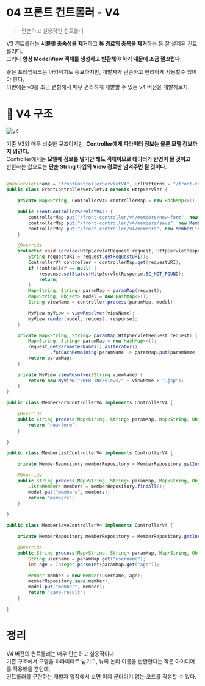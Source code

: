 04 프론트 컨트롤러 - V4
======================
> 단순하고 실용적인 컨트롤러   
       
V3 컨트롤러는 **서블릿 종속성을 제거**하고 **뷰 경로의 중복을 제거**하는 등 잘 설계된 컨트롤러다.             
그러나 **항상 ModelView 객체를 생성하고 반환해야 하기 때문에 조금 껄끄럽다.**             
     
좋은 프레임워크는 아키텍처도 중요하지만, 개발자가 단순하고 편리하게 사용할수 있어야 한다.            
이번에는 v3를 조금 변형해서 매우 편리하게 개발할 수 있는 v4 버전을 개발해보자.        

# 📘 V4 구조 
  
![v4](https://user-images.githubusercontent.com/50267433/126820122-89afe9fd-d26e-48bb-9248-afab6c1bae07.PNG)
  
기존 V3와 매우 비슷한 구조이지만, **Controller에게 파라미터 정보는 물론 모델 정보까지 넘긴다.**           
Controller에서는 **모델에 정보를 넣기만 해도 객체이므로 데이터가 반영이 될 것이고**       
반환하는 값으로는 **단순 String 타입의 View 경로만 넘겨주면 될 것이다.**       

## 
```java
@WebServlet(name = "frontControllerServletV4", urlPatterns = "/front-controller/v4/*")
public class FrontControllerServletV4 extends HttpServlet {

    private Map<String, ControllerV4> controllerMap = new HashMap<>();

    public FrontControllerServletV4() {
        controllerMap.put("/front-controller/v4/members/new-form", new MemberFormControllerV4());
        controllerMap.put("/front-controller/v4/members/save", new MemberSaveControllerV4());
        controllerMap.put("/front-controller/v4/members", new MemberListControllerV4());
    }

    @Override
    protected void service(HttpServletRequest request, HttpServletResponse response) throws ServletException, IOException {
        String requestURI = request.getRequestURI();
        ControllerV4 controller = controllerMap.get(requestURI);
        if (controller == null) {
            response.setStatus(HttpServletResponse.SC_NOT_FOUND);
            return;
        }
        Map<String, String> paramMap = paramMap(request);
        Map<String, Object> model = new HashMap<>();
        String viewName = controller.process(paramMap, model);

        MyView myView = viewResolver(viewName);
        myView.render(model, request, response);
    }

    private Map<String, String> paramMap(HttpServletRequest request) {
        Map<String, String> paramMap = new HashMap<>();
        request.getParameterNames().asIterator()
                .forEachRemaining(paramName -> paramMap.put(paramName, request.getParameter(paramName)));
        return paramMap;
    }

    private MyView viewResolver(String viewName) {
        return new MyView("/WEB-INF/views/" + viewName + ".jsp");
    }
}
```


```java
public class MemberFormControllerV4 implements ControllerV4 {

    @Override
    public String process(Map<String, String> paramMap, Map<String, Object> model) {
        return "new-form";
    }
    
}
```

```java
public class MemberListControllerV4 implements ControllerV4 {

    private MemberRepository memberRepository = MemberRepository.getInstance();

    @Override
    public String process(Map<String, String> paramMap, Map<String, Object> model) {
        List<Member> members = memberRepository.findAll();
        model.put("members", members);
        return "members";
    }

}
```

```java
public class MemberSaveControllerV4 implements ControllerV4 {

    private MemberRepository memberRepository = MemberRepository.getInstance();

    @Override
    public String process(Map<String, String> paramMap, Map<String, Object> model) {
        String username = paramMap.get("username");
        int age = Integer.parseInt(paramMap.get("age"));

        Member member = new Member(username, age);
        memberRepository.save(member);
        model.put("member", member);
        return "save-result";
    }

}
```
# 정리     
V4 버전의 컨트롤러는 매우 단순하고 실용적이다.     
기존 구조에서 모델을 파라미터로 넘기고, 뷰의 논리 이름을 반환한다는 작은 아이디어를 적용했을 뿐인데,            
컨트롤러를 구현하는 개발자 입장에서 보면 이제 군더더기 없는 코드를 작성할 수 있다.          
